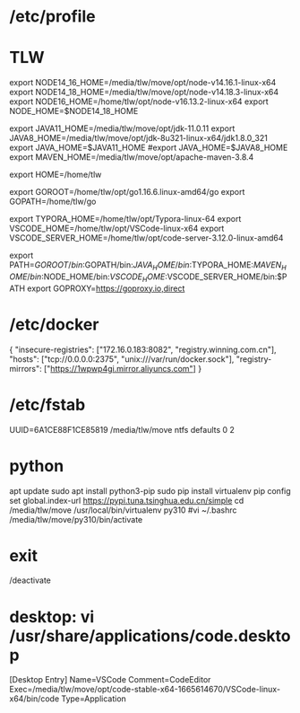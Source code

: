 # /etc/profile

# TLW
export NODE14_16_HOME=/media/tlw/move/opt/node-v14.16.1-linux-x64
export NODE14_18_HOME=/media/tlw/move/opt/node-v14.18.3-linux-x64
export NODE16_HOME=/home/tlw/opt/node-v16.13.2-linux-x64
export NODE_HOME=$NODE14_18_HOME

export JAVA11_HOME=/media/tlw/move/opt/jdk-11.0.11
export JAVA8_HOME=/media/tlw/move/opt/jdk-8u321-linux-x64/jdk1.8.0_321
export JAVA_HOME=$JAVA11_HOME
#export JAVA_HOME=$JAVA8_HOME
export MAVEN_HOME=/media/tlw/move/opt/apache-maven-3.8.4

export HOME=/home/tlw

export GOROOT=/home/tlw/opt/go1.16.6.linux-amd64/go
export GOPATH=/home/tlw/go

export TYPORA_HOME=/home/tlw/opt/Typora-linux-64
export VSCODE_HOME=/home/tlw/opt/VSCode-linux-x64
export VSCODE_SERVER_HOME=/home/tlw/opt/code-server-3.12.0-linux-amd64

export PATH=$GOROOT/bin:$GOPATH/bin:$JAVA_HOME/bin:$TYPORA_HOME:$MAVEN_HOME/bin:$NODE_HOME/bin:$VSCODE_HOME:$VSCODE_SERVER_HOME/bin:$PATH
export GOPROXY=https://goproxy.io,direct

# /etc/docker
{
  "insecure-registries": ["172.16.0.183:8082", "registry.winning.com.cn"],
  "hosts": ["tcp://0.0.0.0:2375", "unix:///var/run/docker.sock"],
  "registry-mirrors": ["https://1wpwp4gi.mirror.aliyuncs.com"]
}


# /etc/fstab
UUID=6A1CE88F1CE85819 /media/tlw/move ntfs defaults  0  2

# python 
apt update
sudo apt install python3-pip
sudo pip install virtualenv
pip config set global.index-url https://pypi.tuna.tsinghua.edu.cn/simple
cd /media/tlw/move
/usr/local/bin/virtualenv py310
#vi ~/.bashrc
/media/tlw/move/py310/bin/activate
# exit
/deactivate

# desktop: vi /usr/share/applications/code.desktop
[Desktop Entry]
Name=VSCode
Comment=CodeEditor
Exec=/media/tlw/move/opt/code-stable-x64-1665614670/VSCode-linux-x64/bin/code
Type=Application
 
